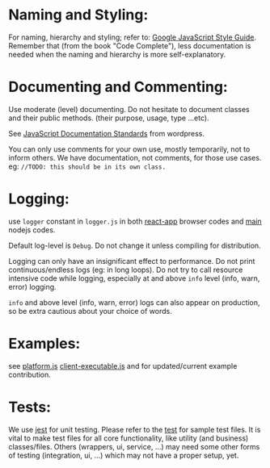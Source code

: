 # Naming and Styling:

For naming, hierarchy and styling; refer to: [Google JavaScript Style Guide](https://google.github.io/styleguide/jsguide.html). Remember that (from the book "Code Complete"), less documentation is needed when the naming and hierarchy is more self-explanatory.

# Documenting and Commenting:

Use moderate (level) documenting. Do not hesitate to document classes and their public methods. (their purpose, usage, type ...etc).

See [JavaScript Documentation Standards](https://developer.wordpress.org/coding-standards/inline-documentation-standards/javascript/) from wordpress.

You can only use comments for your own use, mostly temporarily, not to inform others. We have documentation, not comments, for those use cases.<br>
eg: `//TODO: this should be in its own class.`

# Logging:

use `logger` constant in `logger.js` in both [react-app](./src/react-app/) browser codes and [main](./src/main/) nodejs codes.

Default log-level is `Debug`. Do not change it unless compiling for distribution.

Logging can only have an insignificant effect to performance. Do not print continuous/endless logs (eg: in long loops). Do not try to call resource intensive code while logging, especially at and above `info` level (info, warn, error) logging.

`info` and above level (info, warn, error) logs can also appear on production, so be extra cautious about your choice of words.

# Examples:

see [platform.js](./src/main/services/base/platform.js) [client-executable.js](./src/main/services/base/client-executable.js) and for updated/current example contribution.

# Tests:

We use [jest](https://jestjs.io/) for unit testing. Please refer to the [test](./src/test/) for sample test files. It is vital to make test files for all core functionality, like utility (and business) classes/files. Others (wrappers, ui, service, ...) may need some other forms of testing (integration, ui, ...) which may not have a proper setup, yet.
